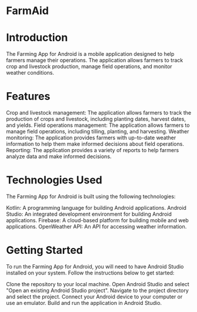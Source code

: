 # FarmAid

# Introduction
The Farming App for Android is a mobile application designed to help farmers manage their operations. The application allows farmers to track crop and livestock production, manage field operations, and monitor weather conditions.

# Features
Crop and livestock management: The application allows farmers to track the production of crops and livestock, including planting dates, harvest dates, and yields.
Field operations management: The application allows farmers to manage field operations, including tilling, planting, and harvesting.
Weather monitoring: The application provides farmers with up-to-date weather information to help them make informed decisions about field operations.
Reporting: The application provides a variety of reports to help farmers analyze data and make informed decisions.
# Technologies Used
The Farming App for Android is built using the following technologies:

Kotlin: A programming language for building Android applications.
Android Studio: An integrated development environment for building Android applications.
Firebase: A cloud-based platform for building mobile and web applications.
OpenWeather API: An API for accessing weather information.
# Getting Started
To run the Farming App for Android, you will need to have Android Studio installed on your system. Follow the instructions below to get started:

Clone the repository to your local machine.
Open Android Studio and select "Open an existing Android Studio project".
Navigate to the project directory and select the project.
Connect your Android device to your computer or use an emulator.
Build and run the application in Android Studio.
